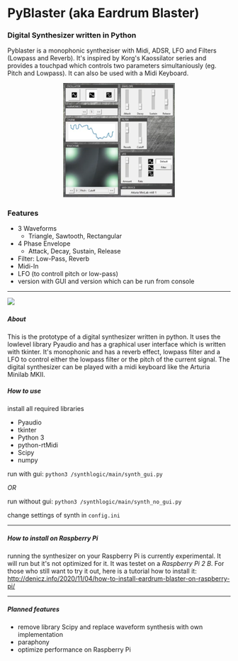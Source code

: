 # PyBlaster (aka Eardrum Blaster)
### Digital Synthesizer written in Python

Pyblaster is a monophonic syntheziser with Midi, ADSR, LFO and Filters (Lowpass and Reverb). It's inspired by Korg's Kaossilator series and provides a touchpad which controls two parameters simultaniously (eg. Pitch and Lowpass).
It can also be used with a Midi Keyboard.

<p align="center">
  <img src="./synthlogic/main/assets/PyBlaster.png" width="50%" />
</p>

### Features
- 3 Waveforms 
    - Triangle, Sawtooth, Rectangular
- 4 Phase Envelope 
    - Attack, Decay, Sustain, Release
- Filter: Low-Pass, Reverb
- Midi-In
- LFO (to controll pitch or low-pass)
- version with GUI and version which can be run from console

___

<img src="http://denicz.info/wp-content/uploads/2020/08/diysynth-945x530.png" width="600" />

##### About
This is the prototype of a digital synthesizer written in python. It uses the lowlevel library Pyaudio and has a graphical user interface which is written with tkinter.
It's monophonic and has a reverb effect, lowpass filter and a LFO to control either the lowpass filter or the pitch of the current signal.
The digital synthesizer can be played with a midi keyboard like the Arturia Minilab MKII.

##### How to use

install all required libraries

- Pyaudio
- tkinter
- Python 3
- python-rtMidi
- Scipy
- numpy

run with gui: `python3 /synthlogic/main/synth_gui.py`

*OR*
 
run without gui: `python3 /synthlogic/main/synth_no_gui.py`

change settings of synth in `config.ini`
___

##### How to install on Raspberry Pi
running the synthesizer on your Raspberry Pi is currently experimental.
It will run but it's not optimized for it. It was testet on a *Raspberry Pi 2 B*.
For those who still want to try it out, here is a tutorial how to install it:
http://denicz.info/2020/11/04/how-to-install-eardrum-blaster-on-raspberry-pi/

___
##### Planned features
- remove library Scipy and replace waveform synthesis with own implementation
- paraphony
- optimize performance on Raspberry Pi
